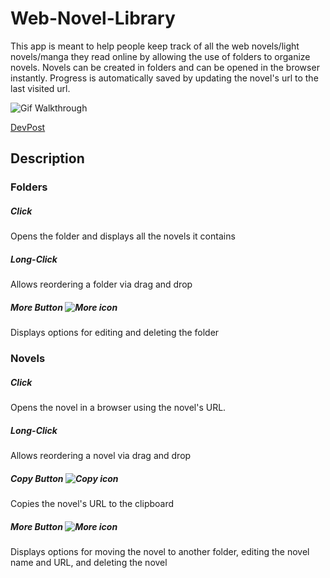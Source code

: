 # Web-Novel-Library
This app is meant to help people keep track of all the web novels/light novels/manga they read online by allowing the use of folders to organize novels. Novels can be created in folders and can be opened in the browser instantly. Progress is automatically saved by updating the novel's url to the last visited url.

![Gif Walkthrough](https://thumbs.gfycat.com/ImpressionableAshamedJunco-size_restricted.gif)

[DevPost](https://devpost.com/software/web-novel-library)

## Description

### Folders

##### Click
Opens the folder and displays all the novels it contains
##### Long-Click
Allows reordering a folder via drag and drop
##### More Button ![More icon](https://github.com/google/material-design-icons/blob/63c5cb306073a9ecdfd3579f0f696746ab6305f6/ios/navigation/more_vert/materialicons/black/baseline_more_vert_black_20pt.xcassets/baseline_more_vert_black_20pt.imageset/baseline_more_vert_black_20pt_1x.png?raw=true)
Displays options for editing and deleting the folder
### Novels
##### Click
Opens the novel in a browser using the novel's URL.
##### Long-Click
Allows reordering a novel via drag and drop
##### Copy Button ![Copy icon](https://github.com/google/material-design-icons/blob/63c5cb306073a9ecdfd3579f0f696746ab6305f6/ios/content/content_copy/materialiconsoutlined/black/outline_content_copy_black_20pt.xcassets/outline_content_copy_black_20pt.imageset/outline_content_copy_black_20pt_1x.png?raw=true)
Copies the novel's URL to the clipboard
##### More Button ![More icon](https://github.com/google/material-design-icons/blob/63c5cb306073a9ecdfd3579f0f696746ab6305f6/ios/navigation/more_vert/materialicons/black/baseline_more_vert_black_20pt.xcassets/baseline_more_vert_black_20pt.imageset/baseline_more_vert_black_20pt_1x.png?raw=true)
Displays options for moving the novel to another folder, editing the novel name and URL, and deleting the novel